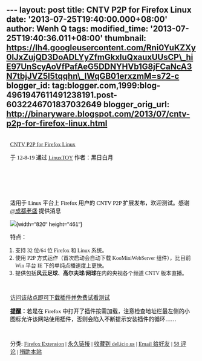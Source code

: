 --- layout: post title: CNTV P2P for Firefox Linux date:
'2013-07-25T19:40:00.000+08:00' author: Wenh Q tags: modified\_time:
'2013-07-25T19:40:36.011+08:00' thumbnail:
https://lh4.googleusercontent.com/Rni0YuKZXy0lJxZujQD3DoADLYyZfmGkxIuQxauxUUsCP\_hiE97UnScyAoVfPafAeG5DDNYHVb1G8jFCaNcA3N7tbjJVZ5l5tqqhn\_IWqGB01erxzmM=s72-c
blogger\_id:
tag:blogger.com,1999:blog-4961947611491238191.post-6032246701837032649
blogger\_orig\_url:
http://binaryware.blogspot.com/2013/07/cntv-p2p-for-firefox-linux.html
---

<div
style="color: black; direction: ltr; font-family: &quot;Arial&quot;; font-size: 11pt; margin-bottom: 0; margin-left: 7.5pt; margin-right: 7.5pt; margin-top: 0; padding: 0;">

<span
style="color: #0000ee; font-family: &quot;Verdana&quot;; text-decoration: underline;">[\
CNTV P2P for Firefox
Linux](http://linuxtoy.org/archives/cntv-p2p-for-firefox-linux.html)</span>

</div>

<div
style="color: black; direction: ltr; font-family: &quot;Arial&quot;; font-size: 11pt; margin-bottom: 0; margin-left: 7.5pt; margin-right: 7.5pt; margin-top: 0; padding-bottom: 8pt; padding-left: 0; padding-right: 0; padding-top: 0;">

<span style="font-family: &quot;Verdana&quot;;">于 12-8-19 通过
</span><span
style="color: #0000ee; font-family: &quot;Verdana&quot;; text-decoration: underline;">[LinuxTOY](http://linuxtoy.org/)</span><span
style="font-family: &quot;Verdana&quot;;"> 作者：黑日白月</span>

</div>

<div
style="color: black; direction: ltr; font-family: &quot;Arial&quot;; font-size: 11pt; height: 11pt; margin-bottom: 0; margin-left: 7.5pt; margin-right: 7.5pt; margin-top: 0; padding: 0;">

<span style="font-family: &quot;Verdana&quot;;"></span>

</div>

<div
style="color: black; direction: ltr; font-family: &quot;Arial&quot;; font-size: 11pt; height: 11pt; margin-bottom: 0; margin-left: 7.5pt; margin-right: 7.5pt; margin-top: 0; padding: 0;">

<span style="font-family: &quot;Verdana&quot;;"></span>

</div>

<div
style="color: black; direction: ltr; font-family: &quot;Arial&quot;; font-size: 11pt; margin-bottom: 0; margin-left: 7.5pt; margin-right: 7.5pt; margin-top: 0; padding: 0;">

<span style="font-family: &quot;Verdana&quot;;">适用于 Linux 平台上
Firefox 用户的 CNTV P2P 扩展发布，欢迎测试。感谢 </span><span
style="color: #0000ee; font-family: &quot;Verdana&quot;; text-decoration: underline;">[@成都老盛](http://weibo.com/1808620182)</span><span
style="font-family: &quot;Verdana&quot;;"> 提供消息</span>

</div>

<div
style="color: black; direction: ltr; font-family: &quot;Arial&quot;; font-size: 11pt; margin-bottom: 0; margin-left: 7.5pt; margin-right: 7.5pt; margin-top: 0; padding: 0;">

![](https://lh4.googleusercontent.com/Rni0YuKZXy0lJxZujQD3DoADLYyZfmGkxIuQxauxUUsCP_hiE97UnScyAoVfPafAeG5DDNYHVb1G8jFCaNcA3N7tbjJVZ5l5tqqhn_IWqGB01erxzmM){width="820"
height="461"}

</div>

<div
style="color: black; direction: ltr; font-family: &quot;Arial&quot;; font-size: 11pt; margin-bottom: 0; margin-left: 7.5pt; margin-right: 7.5pt; margin-top: 0; padding: 0;">

<span style="font-family: &quot;Verdana&quot;;">特点：</span>

</div>

1.  <span style="font-family: &quot;Verdana&quot;;">支持 32 位/64 位
    Firefox 和 Linux 系统。</span>
2.  <span style="font-family: &quot;Verdana&quot;;">使用 P2P
    方式运作（首次启动会自动下载 KooMiniWebServer 组件），比目前 Win
    平台 IE 下的单纯点播速度上更快。</span>
3.  <span style="font-family: &quot;Verdana&quot;;">提供包括</span><span
    style="font-family: &quot;Verdana&quot;; font-weight: bold;">风云足球</span><span
    style="font-family: &quot;Verdana&quot;;">、</span><span
    style="font-family: &quot;Verdana&quot;; font-weight: bold;">高尔夫球/网球</span><span
    style="font-family: &quot;Verdana&quot;;">在内的央视各个频道 CNTV
    版本直播。</span>

<div
style="color: black; direction: ltr; font-family: &quot;Arial&quot;; font-size: 11pt; height: 11pt; margin-bottom: 0; margin-left: 7.5pt; margin-right: 7.5pt; margin-top: 0; padding: 0;">

<span style="font-family: &quot;Verdana&quot;;"></span>

</div>

<div
style="color: black; direction: ltr; font-family: &quot;Arial&quot;; font-size: 11pt; margin-bottom: 0; margin-left: 7.5pt; margin-right: 7.5pt; margin-top: 0; padding: 0;">

<span
style="color: #0000ee; font-family: &quot;Verdana&quot;; text-decoration: underline;">[访问该站点即可下载插件并免费试看测试](http://t.live.cntv.cn/newp2pa/ffplayer.htm)</span>

</div>

<div
style="color: black; direction: ltr; font-family: &quot;Arial&quot;; font-size: 11pt; margin-bottom: 0; margin-left: 7.5pt; margin-right: 7.5pt; margin-top: 0; padding: 0;">

<span
style="font-family: &quot;Verdana&quot;; font-weight: bold;">提醒：</span><span
style="font-family: &quot;Verdana&quot;;">若是在 Firefox
中打开了插件按需加载，注意检查地址栏最左侧的小图标允许该网站使用插件，否则会陷入不断提示安装插件的循环……</span>

</div>

<div
style="color: black; direction: ltr; font-family: &quot;Arial&quot;; font-size: 11pt; height: 11pt; margin-bottom: 0; margin-left: 7.5pt; margin-right: 7.5pt; margin-top: 0; padding: 0;">

<span style="font-family: &quot;Verdana&quot;;"></span>

</div>

<div
style="color: black; direction: ltr; font-family: &quot;Arial&quot;; font-size: 11pt; margin-bottom: 0; margin-left: 7.5pt; margin-right: 7.5pt; margin-top: 0; padding: 0;">

<span style="font-family: &quot;Verdana&quot;;">分类: </span><span
style="color: #0000ee; font-family: &quot;Verdana&quot;; text-decoration: underline;">[Firefox
Extension](http://linuxtoy.org/category/apps/firefox-extension)</span><span
style="font-family: &quot;Verdana&quot;;"> | </span><span
style="color: #0000ee; font-family: &quot;Verdana&quot;; text-decoration: underline;">[永久链接](http://linuxtoy.org/archives/cntv-p2p-for-firefox-linux.html)</span><span
style="font-family: &quot;Verdana&quot;;"> | </span><span
style="color: #0000ee; font-family: &quot;Verdana&quot;; text-decoration: underline;">[收藏到
del.icio.us](http://delicious.com/save?url=http://linuxtoy.org/archives/cntv-p2p-for-firefox-linux.html&title=CNTV+P2P+for+Firefox+Linux)</span><span
style="font-family: &quot;Verdana&quot;;"> | </span><span
style="color: #0000ee; font-family: &quot;Verdana&quot;; text-decoration: underline;">[Email
给好友](https://www.blogger.com/blogger.g?blogID=4961947611491238191)</span><span
style="font-family: &quot;Verdana&quot;;"> | </span><span
style="color: #0000ee; font-family: &quot;Verdana&quot;; text-decoration: underline;">[58
评论](http://linuxtoy.org/archives/cntv-p2p-for-firefox-linux.html#comments)</span><span
style="font-family: &quot;Verdana&quot;;"> | </span><span
style="color: #0000ee; font-family: &quot;Verdana&quot;; text-decoration: underline;">[捐助本站](http://linuxtoy.org/faq/donate)</span>

</div>
